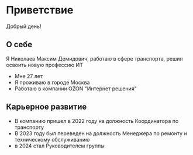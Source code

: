 # Приветствие

Добрый день!
## О себе 

Я Николаев Максим Демидович, работаю в сфере транспорта, решил освоить новую профессию ИТ


+ Мне 27 лет
+ Я проживаю в городе Москва
+ Работаю в компании OZON "Интернет решения"

## Карьерное развитие

* В компанию пришел в 2022 году на должность Координатора по транспорту
* В 2023 году был переведен на должность Менеджера по ремонту и техническому обслуживанию 
* в 2024 стал Руководителем группы